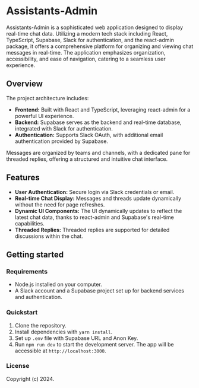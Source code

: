 # Assistants-Admin

Assistants-Admin is a sophisticated web application designed to display real-time chat data. Utilizing a modern tech stack including React, TypeScript, Supabase, Slack for authentication, and the react-admin package, it offers a comprehensive platform for organizing and viewing chat messages in real-time. The application emphasizes organization, accessibility, and ease of navigation, catering to a seamless user experience.

## Overview

The project architecture includes:
- **Frontend:** Built with React and TypeScript, leveraging react-admin for a powerful UI experience.
- **Backend:** Supabase serves as the backend and real-time database, integrated with Slack for authentication.
- **Authentication:** Supports Slack OAuth, with additional email authentication provided by Supabase.

Messages are organized by teams and channels, with a dedicated pane for threaded replies, offering a structured and intuitive chat interface.

## Features

- **User Authentication:** Secure login via Slack credentials or email.
- **Real-time Chat Display:** Messages and threads update dynamically without the need for page refreshes.
- **Dynamic UI Components:** The UI dynamically updates to reflect the latest chat data, thanks to react-admin and Supabase's real-time capabilities.
- **Threaded Replies:** Threaded replies are supported for detailed discussions within the chat.

## Getting started

### Requirements

- Node.js installed on your computer.
- A Slack account and a Supabase project set up for backend services and authentication.

### Quickstart

1. Clone the repository.
2. Install dependencies with `yarn install`.
3. Set up `.env` file with Supabase URL and Anon Key.
4. Run `npm run dev` to start the development server. The app will be accessible at `http://localhost:3000`.

### License

Copyright (c) 2024.